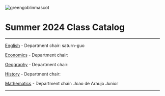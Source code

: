 ![greengoblinmascot](media/gg.jpeg)
# Summer 2024 Class Catalog
---

[English](english.md) - Department chair: saturn-guo

[Economics](economics.md) - Department chair: <VaniMiglani> 

[Geography](geography.md) - Department chair: <aamc14527>

[History](history.md) - Department chair: <github username>

[Mathematics](math.md) - Department chair: <Sky-JF> Joao de Araujo Junior

---
